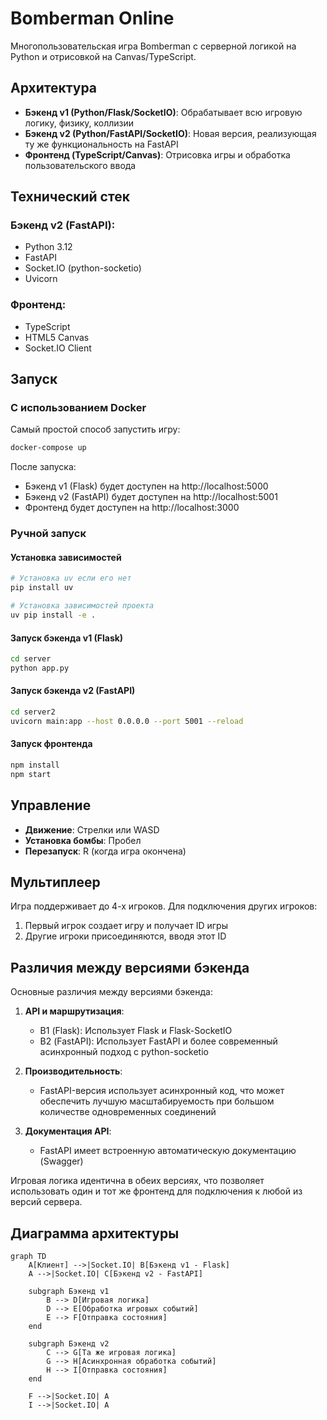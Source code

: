 # Bomberman Online

Многопользовательская игра Bomberman с серверной логикой на Python и отрисовкой на Canvas/TypeScript.

## Архитектура

- **Бэкенд v1 (Python/Flask/SocketIO)**: Обрабатывает всю игровую логику, физику, коллизии
- **Бэкенд v2 (Python/FastAPI/SocketIO)**: Новая версия, реализующая ту же функциональность на FastAPI
- **Фронтенд (TypeScript/Canvas)**: Отрисовка игры и обработка пользовательского ввода

## Технический стек

### Бэкенд v2 (FastAPI):
- Python 3.12
- FastAPI
- Socket.IO (python-socketio)
- Uvicorn

### Фронтенд:
- TypeScript
- HTML5 Canvas
- Socket.IO Client

## Запуск

### С использованием Docker

Самый простой способ запустить игру:

```bash
docker-compose up
```

После запуска:
- Бэкенд v1 (Flask) будет доступен на http://localhost:5000
- Бэкенд v2 (FastAPI) будет доступен на http://localhost:5001
- Фронтенд будет доступен на http://localhost:3000

### Ручной запуск

#### Установка зависимостей
```bash
# Установка uv если его нет
pip install uv

# Установка зависимостей проекта
uv pip install -e .
```

#### Запуск бэкенда v1 (Flask)
```bash
cd server
python app.py
```

#### Запуск бэкенда v2 (FastAPI)
```bash
cd server2
uvicorn main:app --host 0.0.0.0 --port 5001 --reload
```

#### Запуск фронтенда
```bash
npm install
npm start
```

## Управление

- **Движение**: Стрелки или WASD
- **Установка бомбы**: Пробел
- **Перезапуск**: R (когда игра окончена)

## Мультиплеер

Игра поддерживает до 4-х игроков. Для подключения других игроков:
1. Первый игрок создает игру и получает ID игры
2. Другие игроки присоединяются, вводя этот ID

## Различия между версиями бэкенда

Основные различия между версиями бэкенда:

1. **API и маршрутизация**:
   - В1 (Flask): Использует Flask и Flask-SocketIO
   - В2 (FastAPI): Использует FastAPI и более современный асинхронный подход с python-socketio

2. **Производительность**:
   - FastAPI-версия использует асинхронный код, что может обеспечить лучшую масштабируемость при большом количестве одновременных соединений

3. **Документация API**:
   - FastAPI имеет встроенную автоматическую документацию (Swagger)

Игровая логика идентична в обеих версиях, что позволяет использовать один и тот же фронтенд для подключения к любой из версий сервера.

## Диаграмма архитектуры

```mermaid
graph TD
    A[Клиент] -->|Socket.IO| B[Бэкенд v1 - Flask]
    A -->|Socket.IO| C[Бэкенд v2 - FastAPI]
    
    subgraph Бэкенд v1
        B --> D[Игровая логика]
        D --> E[Обработка игровых событий]
        E --> F[Отправка состояния]
    end
    
    subgraph Бэкенд v2
        C --> G[Та же игровая логика]
        G --> H[Асинхронная обработка событий]
        H --> I[Отправка состояния]
    end
    
    F -->|Socket.IO| A
    I -->|Socket.IO| A
```
